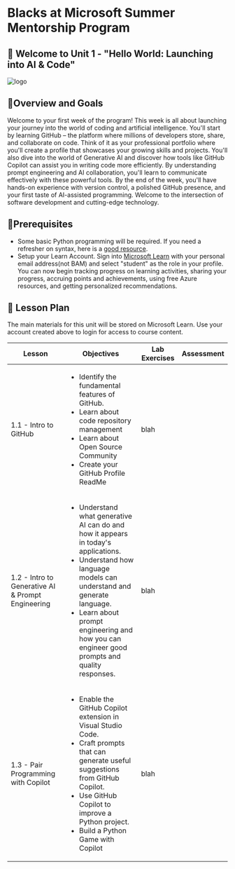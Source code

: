 # Blacks at Microsoft Summer Mentorship Program 

## 👋 Welcome to Unit 1 - "Hello World: Launching into AI & Code"
![logo](https://github.githubassets.com/assets/blacktocats-starting-the-trend-1c51f09a9129.webp)


## 🎯Overview and Goals
Welcome to your first week of the program! This week is all about launching your journey into the world of coding and artificial intelligence.  You'll start by learning GitHub – the platform where millions of developers store, share, and collaborate on code. Think of it as your professional portfolio where you'll create a profile that showcases your growing skills and projects. You'll also dive into the world of Generative AI and discover how tools like GitHub Copilot can assist you in writing code more efficiently. By understanding prompt engineering and AI collaboration, you'll learn to communicate effectively with these powerful tools. By the end of the week, you'll have hands-on experience with version control, a polished GitHub presence, and your first taste of AI-assisted programming. Welcome to the intersection of software development and cutting-edge technology.

## 📘Prerequisites
- Some basic Python programming will be required.  If you need a refresher on syntax, here is a [good resource](https://www.w3schools.com/python/python_getstarted.asp).
- Setup your Learn Account.  Sign into [Microsoft Learn](https://aka.ms/learn) with your personal email address(not BAM) and select "student" as the role in your profile. You can now begin tracking progress on learning activities, sharing your progress, accruing points and achievements, using free Azure resources, and getting personalized recommendations.
    
## 📌 Lesson Plan
The main materials for this unit will be stored on Microsoft Learn.  Use your account created above to login for access to course content.

|Lesson |Objectives | Lab Exercises | Assessment
| ----------- | ----------- | ----------- | ----------- |
| 1.1 - Intro to GitHub |<ul><li>Identify the fundamental features of GitHub.</li><li>Learn about code repository management</li><li>Learn about Open Source Community</li><li>Create your GitHub Profile ReadMe</li></ul> | blah | 
| 1.2 - Intro to Generative AI & Prompt Engineering |<ul><li>Understand what generative AI can do and how it appears in today's applications.</li><li>Understand how language models can understand and generate language.</li><li>Learn about prompt engineering and how you can engineer good prompts and quality responses.</li></ul> | blah | 
| 1.3 - Pair Programming with Copilot |<ul><li>Enable the GitHub Copilot extension in Visual Studio Code.</li><li>Craft prompts that can generate useful suggestions from GitHub Copilot.</li><li>Use GitHub Copilot to improve a Python project.</li><li>Build a Python Game with Copilot</li></ul> | blah | 
